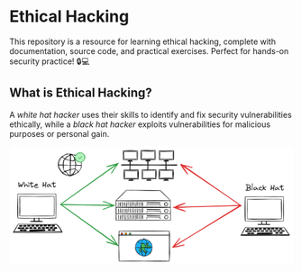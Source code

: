 # Ethical Hacking

This repository is a resource for learning ethical hacking, complete with documentation, source code, and practical exercises. Perfect for hands-on security practice! 🔒💻

## What is Ethical Hacking?

A _white hat hacker_ uses their skills to identify and fix security vulnerabilities ethically, while a _black hat hacker_ exploits vulnerabilities for malicious purposes or personal gain.

![what is hacking](./docs/images/diagrams/what-is-hacking.excalidraw.png)
